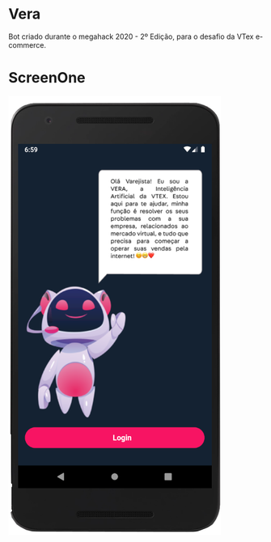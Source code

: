 # Vera
Bot criado durante o megahack 2020 - 2º Edição, para o desafio da VTex e-commerce.



# ScreenOne

![](https://github.com/gussouzauni/vera-bot-flutter/blob/master/mobile/assets/screenOne.png)
